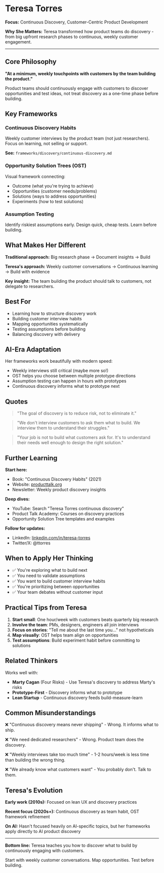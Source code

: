 # Teresa Torres

**Focus:** Continuous Discovery, Customer-Centric Product Development

**Why She Matters:** Teresa transformed how product teams do discovery - from big upfront research phases to continuous, weekly customer engagement.

---

## Core Philosophy

**"At a minimum, weekly touchpoints with customers by the team building the product."**

Product teams should continuously engage with customers to discover opportunities and test ideas, not treat discovery as a one-time phase before building.

## Key Frameworks

### Continuous Discovery Habits
Weekly customer interviews by the product team (not just researchers).
Focus on learning, not selling or support.

**See:** `frameworks/discovery/continuous-discovery.md`

### Opportunity Solution Trees (OST)
Visual framework connecting:
- Outcome (what you're trying to achieve)
- Opportunities (customer needs/problems)
- Solutions (ways to address opportunities)
- Experiments (how to test solutions)

### Assumption Testing
Identify riskiest assumptions early.
Design quick, cheap tests.
Learn before building.

## What Makes Her Different

**Traditional approach:** Big research phase → Document insights → Build

**Teresa's approach:** Weekly customer conversations → Continuous learning → Build with evidence

**Key insight:** The team building the product should talk to customers, not delegate to researchers.

## Best For

- Learning how to structure discovery work
- Building customer interview habits
- Mapping opportunities systematically
- Testing assumptions before building
- Balancing discovery with delivery

## AI-Era Adaptation

Her frameworks work beautifully with modern speed:
- Weekly interviews still critical (maybe more so!)
- OST helps you choose between multiple prototype directions
- Assumption testing can happen in hours with prototypes
- Continuous discovery informs what to prototype next

## Quotes

> "The goal of discovery is to reduce risk, not to eliminate it."

> "We don't interview customers to ask them what to build. We interview them to understand their struggles."

> "Your job is not to build what customers ask for. It's to understand their needs well enough to design the right solution."

## Further Learning

**Start here:**
- Book: "Continuous Discovery Habits" (2021)
- Website: [producttalk.org](https://www.producttalk.org)
- Newsletter: Weekly product discovery insights

**Deep dives:**
- YouTube: Search "Teresa Torres continuous discovery"
- Product Talk Academy: Courses on discovery practices
- Opportunity Solution Tree templates and examples

**Follow for updates:**
- LinkedIn: [linkedin.com/in/teresa-torres](https://www.linkedin.com/in/teresa-torres)
- Twitter/X: @ttorres

## When to Apply Her Thinking

- ✅ You're exploring what to build next
- ✅ You need to validate assumptions
- ✅ You want to build customer interview habits
- ✅ You're prioritizing between opportunities
- ✅ Your team debates without customer input

## Practical Tips from Teresa

1. **Start small**: One hour/week with customers beats quarterly big research
2. **Involve the team**: PMs, designers, engineers all join interviews
3. **Focus on stories**: "Tell me about the last time you..." not hypotheticals
4. **Map visually**: OST helps team align on opportunities
5. **Test assumptions**: Build experiment habit before committing to solutions

## Related Thinkers

Works well with:
- **Marty Cagan** (Four Risks) - Use Teresa's discovery to address Marty's risks
- **Prototype-First** - Discovery informs what to prototype
- **Lean Startup** - Continuous discovery feeds build-measure-learn

## Common Misunderstandings

❌ "Continuous discovery means never shipping" - Wrong. It informs what to ship.

❌ "We need dedicated researchers" - Wrong. Product team does the discovery.

❌ "Weekly interviews take too much time" - 1-2 hours/week is less time than building the wrong thing.

❌ "We already know what customers want" - You probably don't. Talk to them.

## Teresa's Evolution

**Early work (2010s):** Focused on lean UX and discovery practices

**Recent focus (2020s+):** Continuous discovery as team habit, OST framework refinement

**On AI:** Hasn't focused heavily on AI-specific topics, but her frameworks apply directly to AI product discovery

---

**Bottom line:** Teresa teaches you how to discover what to build by continuously engaging with customers.

Start with weekly customer conversations. Map opportunities. Test before building.
